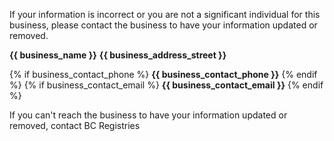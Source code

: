 If your information is incorrect or you are not a significant individual for this business, please contact the business
to have your information updated or removed.

**{{ business_name }}**
**{{ business_address_street }}**

{% if business_contact_phone %}
**{{ business_contact_phone }}**
{% endif %}
{% if business_contact_email %}
**{{ business_contact_email }}**
{% endif %}

If you can't reach the business to have your information updated or removed, contact BC Registries
